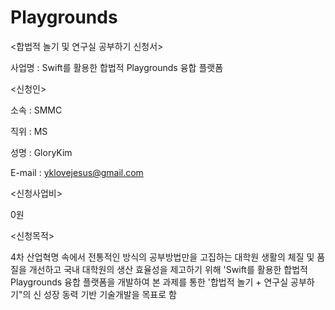 # Playgrounds

<합법적 놀기 및 연구실 공부하기 신청서>

사업명 : Swift를 활용한 합법적 Playgrounds 융합 플랫폼

<신청인>

소속 : SMMC

직위 : MS

성명 : GloryKim

E-mail : yklovejesus@gmail.com

<신청사업비>

0원

<신청목적>

4차 산업혁명 속에서 전통적인 방식의 공부방법만을 고집하는 대학원 생활의 체질 및 품질을 개선하고 국내 대학원의 생산 효율성을 제고하기 위해 'Swift를 활용한 합법적 Playgrounds 융합 플랫폼을 개발하여 본 과제를 통한 '합법적 놀기 + 연구실 공부하기"의 신 성장 동력 기반 기술개발을 목표로 함
